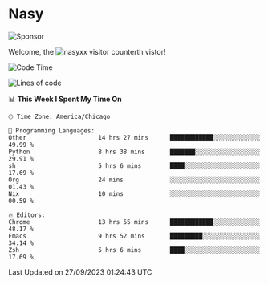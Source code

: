 # Nasy

<!--
<p align="center">
<img height="200" src="https://github-readme-stats.vercel.app/api?username=nasyxx&count_private=true&show_icons=true&theme=dracula&include_all_commits=true"/>
<img height="200" src="https://github-readme-stats.vercel.app/api/top-langs/?username=nasyxx&theme=dracula&hide=html,jupyter+notebook&count_private=true&show_icons=true"/>
</p>

  
----------------
-->

![Sponsor](https://img.shields.io/static/v1.svg?label=Sponsor&message=%E2%9D%A4&logo=GitHub&style=flat&color=pink)
 
Welcome, the ![nasyxx visitor counter](https://count.getloli.com/get/@nasyxx?theme=rule34)th vistor!
 
<!--START_SECTION:waka-->
![Code Time](http://img.shields.io/badge/Code%20Time-3%2C729%20hrs%2053%20mins-blue)

![Lines of code](https://img.shields.io/badge/From%20Hello%20World%20I%27ve%20Written-6.3%20million%20lines%20of%20code-blue)

📊 **This Week I Spent My Time On** 

```text
🕑︎ Time Zone: America/Chicago

💬 Programming Languages: 
Other                    14 hrs 27 mins      ████████████░░░░░░░░░░░░░   49.99 % 
Python                   8 hrs 38 mins       ███████░░░░░░░░░░░░░░░░░░   29.91 % 
sh                       5 hrs 6 mins        ████░░░░░░░░░░░░░░░░░░░░░   17.69 % 
Org                      24 mins             ░░░░░░░░░░░░░░░░░░░░░░░░░   01.43 % 
Nix                      10 mins             ░░░░░░░░░░░░░░░░░░░░░░░░░   00.59 % 

🔥 Editors: 
Chrome                   13 hrs 55 mins      ████████████░░░░░░░░░░░░░   48.17 % 
Emacs                    9 hrs 52 mins       █████████░░░░░░░░░░░░░░░░   34.14 % 
Zsh                      5 hrs 6 mins        ████░░░░░░░░░░░░░░░░░░░░░   17.69 % 
```


 Last Updated on 27/09/2023 01:24:43 UTC
<!--END_SECTION:waka-->

<!-- ![visitors](https://visitor-badge.laobi.icu/badge?page_id=nasyxx.nasyxx) -->
